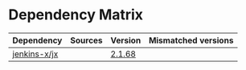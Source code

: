 # Dependency Matrix

Dependency | Sources | Version | Mismatched versions
---------- | ------- | ------- | -------------------
[jenkins-x/jx](https://github.com/jenkins-x/jx.git) |  | [2.1.68](https://github.com/jenkins-x/jx/releases/tag/v2.1.68) | 
